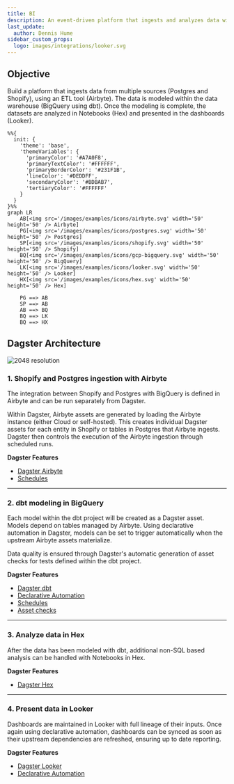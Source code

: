 ```yaml
---
title: BI
description: An event-driven platform that ingests and analyzes data with SQL and Notebooks.
last_update:
  author: Dennis Hume
sidebar_custom_props:
  logo: images/integrations/looker.svg
---
```


## Objective

Build a platform that ingests data from multiple sources (Postgres and Shopify), using an ETL tool (Airbyte). The data is modeled within the data warehouse (BigQuery using dbt). Once the modeling is complete, the datasets are analyzed in Notebooks (Hex) and presented in the dashboards (Looker).

```mermaid
%%{
  init: {
    'theme': 'base',
    'themeVariables': {
      'primaryColor': '#A7A0F8',
      'primaryTextColor': '#FFFFFF',
      'primaryBorderColor': '#231F1B',
      'lineColor': '#DEDDFF',
      'secondaryColor': '#BDBAB7',
      'tertiaryColor': '#FFFFFF'
    }
  }
}%%
graph LR
    AB[<img src='/images/examples/icons/airbyte.svg' width='50' height='50' /> Airbyte]
    PG[<img src='/images/examples/icons/postgres.svg' width='50' height='50' /> Postgres]
    SP[<img src='/images/examples/icons/shopify.svg' width='50' height='50' /> Shopify]
    BQ[<img src='/images/examples/icons/gcp-bigquery.svg' width='50' height='50' /> BigQuery]
    LK[<img src='/images/examples/icons/looker.svg' width='50' height='50' /> Looker]
    HX[<img src='/images/examples/icons/hex.svg' width='50' height='50' /> Hex]

    PG ==> AB
    SP ==> AB
    AB ==> BQ
    BQ ==> LK
    BQ ==> HX
```

## Dagster Architecture

![2048 resolution](/images/examples/reference-architectures/bi.png)

### 1. Shopify and Postgres ingestion with Airbyte

The integration between Shopify and Postgres with BigQuery is defined in Airbyte and can be run separately from Dagster.

Within Dagster, Airbyte assets are generated by loading the Airbyte instance (either Cloud or self-hosted). This creates individual Dagster assets for each entity in Shopify or tables in Postgres that Airbyte ingests. Dagster then controls the execution of the Airbyte ingestion through scheduled runs.

**Dagster Features**

- [Dagster Airbyte](/integrations/libraries/airbyte)
- [Schedules](/guides/automate/schedules)

---

### 2. dbt modeling in BigQuery

Each model within the dbt project will be created as a Dagster asset. Models depend on tables managed by Airbyte. Using declarative automation in Dagster, models can be set to trigger automatically when the upstream Airbyte assets materialize.

Data quality is ensured through Dagster's automatic generation of asset checks for tests defined within the dbt project.

**Dagster Features**

- [Dagster dbt](/integrations/libraries/dbt)
- [Declarative Automation](/guides/automate/declarative-automation)
- [Schedules](/guides/automate/schedules)
- [Asset checks](/guides/test/asset-checks)

---

### 3. Analyze data in Hex

After the data has been modeled with dbt, additional non-SQL based analysis can be handled with Notebooks in Hex.

**Dagster Features**

- [Dagster Hex](/integrations/libraries/hex)

---

### 4. Present data in Looker

Dashboards are maintained in Looker with full lineage of their inputs. Once again using declarative automation, dashboards can be synced as soon as their upstream dependencies are refreshed, ensuring up to date reporting.

**Dagster Features**

- [Dagster Looker](/integrations/libraries/looker)
- [Declarative Automation](/guides/automate/declarative-automation)
